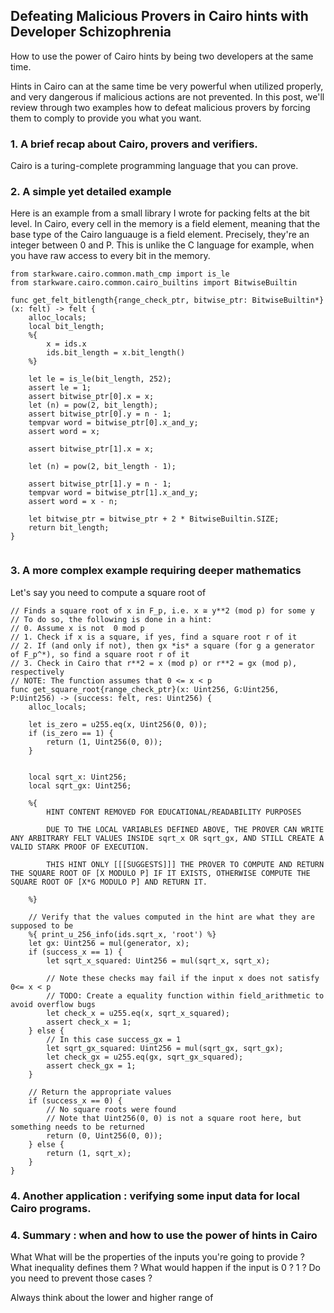 ## Defeating Malicious Provers in Cairo hints with Developer Schizophrenia 

How to use the power of Cairo hints by being two developers at the same time. 

Hints in Cairo can at the same time be very powerful when utilized properly, and very dangerous if malicious actions are not prevented. In this post, we'll review through two examples how to defeat malicious provers by forcing them to comply to provide you what you want. 

### 1. A brief recap about Cairo, provers and verifiers. 

Cairo is a turing-complete programming language that you can prove. 

### 2. A simple yet detailed example

Here is an example from a small library I wrote for packing felts at the bit level. 
In Cairo, every cell in the memory is a field element, meaning that the base type of the Cairo languauge is a field element. Precisely, they're an integer between 0 and P.
This is unlike the C language for example, when you have raw access to every bit in the memory.


```
from starkware.cairo.common.math_cmp import is_le
from starkware.cairo.common.cairo_builtins import BitwiseBuiltin

func get_felt_bitlength{range_check_ptr, bitwise_ptr: BitwiseBuiltin*}(x: felt) -> felt {
    alloc_locals;
    local bit_length;
    %{
        x = ids.x
        ids.bit_length = x.bit_length()
    %}

    let le = is_le(bit_length, 252);
    assert le = 1;
    assert bitwise_ptr[0].x = x;
    let (n) = pow(2, bit_length);
    assert bitwise_ptr[0].y = n - 1;
    tempvar word = bitwise_ptr[0].x_and_y;
    assert word = x;

    assert bitwise_ptr[1].x = x;

    let (n) = pow(2, bit_length - 1);

    assert bitwise_ptr[1].y = n - 1;
    tempvar word = bitwise_ptr[1].x_and_y;
    assert word = x - n;

    let bitwise_ptr = bitwise_ptr + 2 * BitwiseBuiltin.SIZE;
    return bit_length;
}


```
### 3. A more complex example requiring deeper mathematics 

Let's say you need to compute a square root of 
```
// Finds a square root of x in F_p, i.e. x ≅ y**2 (mod p) for some y
// To do so, the following is done in a hint:
// 0. Assume x is not  0 mod p
// 1. Check if x is a square, if yes, find a square root r of it
// 2. If (and only if not), then gx *is* a square (for g a generator of F_p^*), so find a square root r of it
// 3. Check in Cairo that r**2 = x (mod p) or r**2 = gx (mod p), respectively
// NOTE: The function assumes that 0 <= x < p
func get_square_root{range_check_ptr}(x: Uint256, G:Uint256, P:Uint256) -> (success: felt, res: Uint256) {
    alloc_locals;

    let is_zero = u255.eq(x, Uint256(0, 0));
    if (is_zero == 1) {
        return (1, Uint256(0, 0));
    }


    local sqrt_x: Uint256;
    local sqrt_gx: Uint256;

    %{
        HINT CONTENT REMOVED FOR EDUCATIONAL/READABILITY PURPOSES

        DUE TO THE LOCAL VARIABLES DEFINED ABOVE, THE PROVER CAN WRITE ANY ARBITRARY FELT VALUES INSIDE sqrt_x OR sqrt_gx, AND STILL CREATE A VALID STARK PROOF OF EXECUTION.

        THIS HINT ONLY [[[SUGGESTS]]] THE PROVER TO COMPUTE AND RETURN THE SQUARE ROOT OF [X MODULO P] IF IT EXISTS, OTHERWISE COMPUTE THE SQUARE ROOT OF [X*G MODULO P] AND RETURN IT.

    %}

    // Verify that the values computed in the hint are what they are supposed to be
    %{ print_u_256_info(ids.sqrt_x, 'root') %}
    let gx: Uint256 = mul(generator, x);
    if (success_x == 1) {
        let sqrt_x_squared: Uint256 = mul(sqrt_x, sqrt_x);

        // Note these checks may fail if the input x does not satisfy 0<= x < p
        // TODO: Create a equality function within field_arithmetic to avoid overflow bugs
        let check_x = u255.eq(x, sqrt_x_squared);
        assert check_x = 1;
    } else {
        // In this case success_gx = 1
        let sqrt_gx_squared: Uint256 = mul(sqrt_gx, sqrt_gx);
        let check_gx = u255.eq(gx, sqrt_gx_squared);
        assert check_gx = 1;
    }

    // Return the appropriate values
    if (success_x == 0) {
        // No square roots were found
        // Note that Uint256(0, 0) is not a square root here, but something needs to be returned
        return (0, Uint256(0, 0));
    } else {
        return (1, sqrt_x);
    }
}

```

### 4. Another application : verifying some input data for local Cairo programs. 


### 4. Summary : when and how to use the power of hints in Cairo 

What 
What will be the properties of the inputs you're going to provide ?
What inequality defines them ? 
What would happen if the input is 0 ? 1 ? Do you need to prevent those cases ? 

Always think about the lower and higher range of